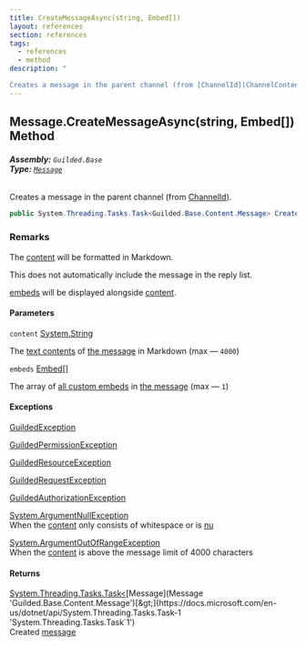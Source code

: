 ```yaml
---
title: CreateMessageAsync(string, Embed[])
layout: references
section: references
tags:
  - references
  - method
description: "

Creates a message in the parent channel (from [ChannelId](ChannelContent_TId,TServer_.ChannelId 'Guilded.Base.Content.ChannelContent<TId,TServer>.ChannelId'))."
---
```


## Message.CreateMessageAsync(string, Embed[]) Method
###### **Assembly:** `Guilded.Base`<br/>**Type:** [`Message`](Message 'Guilded.Base.Content.Message')

Creates a message in the parent channel (from [ChannelId](ChannelContent_TId,TServer_.ChannelId 'Guilded.Base.Content.ChannelContent<TId,TServer>.ChannelId')).

```csharp
public System.Threading.Tasks.Task<Guilded.Base.Content.Message> CreateMessageAsync(string content, params Guilded.Base.Embeds.Embed[] embeds);
```

### Remarks
  
The [content](Message.CreateMessageAsync(string,Embed[])#Guilded.Base.Content.Message.CreateMessageAsync(string,Guilded.Base.Embeds.Embed[]).content 'Guilded.Base.Content.Message.CreateMessageAsync(string, Guilded.Base.Embeds.Embed[]).content') will be formatted in Markdown.  
  
This does not automatically include the message in the reply list.  
  
[embeds](Message.CreateMessageAsync(string,Embed[])#Guilded.Base.Content.Message.CreateMessageAsync(string,Guilded.Base.Embeds.Embed[]).embeds 'Guilded.Base.Content.Message.CreateMessageAsync(string, Guilded.Base.Embeds.Embed[]).embeds') will be displayed alongside [content](Message.CreateMessageAsync(string,Embed[])#Guilded.Base.Content.Message.CreateMessageAsync(string,Guilded.Base.Embeds.Embed[]).content 'Guilded.Base.Content.Message.CreateMessageAsync(string, Guilded.Base.Embeds.Embed[]).content').
#### Parameters

<a name='Guilded.Base.Content.Message.CreateMessageAsync(string,Guilded.Base.Embeds.Embed[]).content'></a>

`content` [System.String](https://docs.microsoft.com/en-us/dotnet/api/System.String 'System.String')

The [text contents](Message.Content 'Guilded.Base.Content.Message.Content') of [the message](Message 'Guilded.Base.Content.Message') in Markdown (max — `4000`)

<a name='Guilded.Base.Content.Message.CreateMessageAsync(string,Guilded.Base.Embeds.Embed[]).embeds'></a>

`embeds` [Embed](Embed 'Guilded.Base.Embeds.Embed')[[]](https://docs.microsoft.com/en-us/dotnet/api/System.Array 'System.Array')

The array of [all custom embeds](Embed 'Guilded.Base.Embeds.Embed') in [the message](Message 'Guilded.Base.Content.Message') (max — `1`)

#### Exceptions

[GuildedException](GuildedException 'Guilded.Base.GuildedException')

[GuildedPermissionException](GuildedPermissionException 'Guilded.Base.GuildedPermissionException')

[GuildedResourceException](GuildedResourceException 'Guilded.Base.GuildedResourceException')

[GuildedRequestException](GuildedRequestException 'Guilded.Base.GuildedRequestException')

[GuildedAuthorizationException](GuildedAuthorizationException 'Guilded.Base.GuildedAuthorizationException')

[System.ArgumentNullException](https://docs.microsoft.com/en-us/dotnet/api/System.ArgumentNullException 'System.ArgumentNullException')  
When the [content](Message.CreateMessageAsync(string,Embed[])#Guilded.Base.Content.Message.CreateMessageAsync(string,Guilded.Base.Embeds.Embed[]).content 'Guilded.Base.Content.Message.CreateMessageAsync(string, Guilded.Base.Embeds.Embed[]).content') only consists of whitespace or is [nu](https://docs.microsoft.com/en-us/dotnet/csharp/language-reference/keywords/nu 'https://docs.microsoft.com/en-us/dotnet/csharp/language-reference/keywords/nu')

[System.ArgumentOutOfRangeException](https://docs.microsoft.com/en-us/dotnet/api/System.ArgumentOutOfRangeException 'System.ArgumentOutOfRangeException')  
When the [content](Message.CreateMessageAsync(string,Embed[])#Guilded.Base.Content.Message.CreateMessageAsync(string,Guilded.Base.Embeds.Embed[]).content 'Guilded.Base.Content.Message.CreateMessageAsync(string, Guilded.Base.Embeds.Embed[]).content') is above the message limit of 4000 characters

#### Returns
[System.Threading.Tasks.Task&lt;](https://docs.microsoft.com/en-us/dotnet/api/System.Threading.Tasks.Task-1 'System.Threading.Tasks.Task`1')[Message](Message 'Guilded.Base.Content.Message')[&gt;](https://docs.microsoft.com/en-us/dotnet/api/System.Threading.Tasks.Task-1 'System.Threading.Tasks.Task`1')  
Created [message](Message 'Guilded.Base.Content.Message')